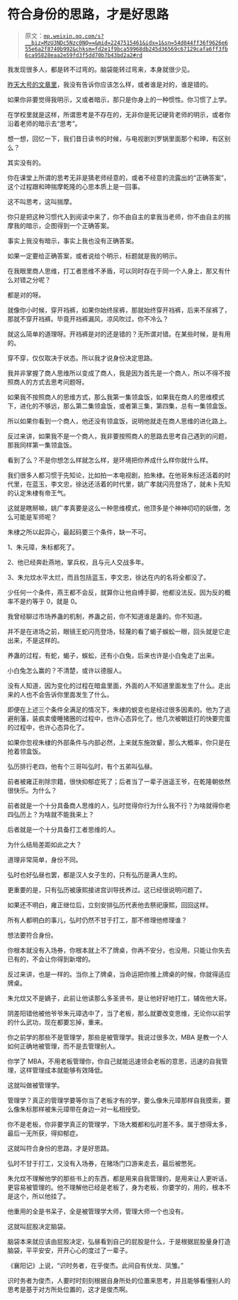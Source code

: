# 符合身份的思路，才是好思路

> 原文：[`mp.weixin.qq.com/s?__biz=MzU3NDc5Nzc0NQ==&mid=2247515461&idx=1&sn=54d044ff36f9626e655e6a2f8740b992&chksm=fd2e1f9bca59968db245d36569c67129cafa6ff3fb6ca95828eaa2e59fd3f5dd70b7b43bd2a2#rd`](http://mp.weixin.qq.com/s?__biz=MzU3NDc5Nzc0NQ==&mid=2247515461&idx=1&sn=54d044ff36f9626e655e6a2f8740b992&chksm=fd2e1f9bca59968db245d36569c67129cafa6ff3fb6ca95828eaa2e59fd3f5dd70b7b43bd2a2#rd)

我发现很多人，都是转不过弯的。脑袋能转过弯来，本身就很少见。

[昨天大号的文章里](http://mp.weixin.qq.com/s?__biz=MzU0MjYwNDU2Mw==&mid=2247504948&idx=1&sn=58133350952d6f76cccc22ffc36d8db6&chksm=fb1ab848cc6d315e49c90ed75e0b483d5b51bd7b17d494f8fd43dce876d8687c5a6d223c4013&scene=21#wechat_redirect)，我没有告诉你应该怎么样，或者谁是对的，谁是错的。 

如果你非要觉得我明示，又或者暗示，那只是你身上的一种惯性。你习惯了上学。

在学校里就是这样，所谓思考是不存在的，无非你是死记硬背老师的明示，或者你沿着老师的暗示去“思考”。 

想一想，回忆一下，我们昔日读书的时候，与电视剧刘罗锅里面那个和珅，有区别么？ 

其实没有的。

你在课堂上所谓的思考无非是猜老师经意的，或者不经意的流露出的“正确答案”，这个过程跟和珅揣摩乾隆的心思本质上是一回事。 

这不叫思考，这叫揣摩。

你只是把这种习惯代入到阅读中来了，你不由自主的拿我当老师，你不由自主的揣摩我的暗示，企图得到一个正确答案。

事实上我没有暗示，事实上我也没有正确答案。

如果一定要给正确答案，或者说给个明示，标题就是我的明示。

在我眼里商人思维，打工者思维不矛盾，可以同时存在于同一个人身上，那又有什么对错之分呢？ 

都是对的呀。 

就像你小时候，穿开裆裤，如果你始终尿裤，那就始终穿开裆裤，后来不尿裤了，那就不穿开裆裤。毕竟开裆裤漏风，凉风吹过，你不冷么？

就这么简单的道理呀。开裆裤是对的还是错的？无所谓对错。在某些时候，是有用的。 

穿不穿，仅仅取决于状态。所以我才说身份决定思路。

我并非掌握了商人思维所以变成了商人，我是因为首先是一个商人，所以不得不按照商人的方式去思考问题呀。 

如果我不按照商人的思维方式，那么我第一集领盒饭，如果我在商人的思维模式下，进化的不够远，那么第二集领盒饭，或者第三集，第四集，总有一集领盒饭。

所以如果你看到一个商人，他还没有领盒饭，说明他就走在商人思维的进化路上。

反过来讲，如果我不是一个商人，我非要按照商人的思路去思考自己遇到的问题，那我同样第一集领盒饭。

看到了么？不是你想怎么样就怎么样，是环境把你养成什么样你就什么样。

我们很多人都习惯于先知论，比如拍一本电视剧，拍朱棣。在他哥朱标还活着的时代里，在蓝玉，李文忠，徐达还活着的时代里，姚广孝就闪亮登场了，就未卜先知的认定朱棣有帝王气。

这就是瞎掰嘛，姚广孝真要是这么一种思维模式，他顶多是个神神叨叨的妖僧，怎么可能是军师呢？

朱棣之所以起异心，最起码要三个条件，缺一不可。 

1、朱元璋，朱标都死了。

2、他已经奔赴燕地，掌兵权，且与元人交战多年。

3、朱允炆水平太烂，而且包括蓝玉，李文忠，徐达在内的名将全都没了。

少任何一个条件，燕王都不会反，就算你让他自缚手脚，他都没法反。因为反的概率不是约等于 0，就是 0。

我曾经聊过市场养蛊的机制，养蛊之前，你不知道谁是蛊的。你不知道。 

并不是在进场之前，眼镜王蛇闪亮登场，轻蔑的看了蝎子蜈蚣一眼，回头就是它走出来，不是这样的。 

养蛊的过程，有蛇，蝎子，蜈蚣，还有小白兔，后来也许是小白兔走了出来。

小白兔怎么赢的？不清楚，或许以德服人。 

没有人知道，因为变化的过程在暗盒里面，外面的人不知道里面发生了什么。走出来的人也不会告诉你里面发生了什么。 

即便在上述三个条件全满足的情况下，朱棣的蜕变也是经过很多因素的。他为了逃避削藩，装疯卖傻睡猪圈的过程中，也许心态异化了。他几次被朝廷打的快要完蛋的过程中，也许心态异化了。 

如果你忽视朱棣的外部条件与内部必然，上来就东施效颦，那么大概率，你只是在抢着领盒饭。 

弘历排行老四，他有个三哥叫弘时，有个五弟叫弘昼。

前者被雍正削除宗籍，很快抑郁症死了；后者当了一辈子逍遥王爷，在乾隆朝依然很快乐。为什么？

前者就是一个十分具备商人思维的人，弘时觉得你行为什么我不行？为啥就得你老四弘历上？为啥就不能我来上？

后者就是一个十分具备打工者思维的人。

为什么结局差距如此之大？ 

道理非常简单，身份不同。

弘时也好弘昼也罢，都是汉人女子生的，只有弘历是满人生的。

更重要的是，只有弘历被康熙接进宫训导抚养过。这已经很说明问题了。

如果还不明白，雍正继位后，立刻安排弘历代表他去祭祀康熙，回回这样。

所有人都明白的事儿，弘时仍然不甘于打工，那不修理他修理谁？

想法要符合身份。 

你根本就没有入场券，你根本就上不了牌桌，你再不安分，也没用，只能让你失去已有的，不会让你得到新增的。

反过来讲，也是一样的。当你上了牌桌，当命运把你推上牌桌的时候，你就得适应牌桌。 

朱允炆又不是嫡子，此前让他读那么多圣贤书，是让他好好地打工，辅佐他大哥。 

阴差阳错他被他爷爷朱元璋选中了，当了老板，那么就要改变思维，无论你以前学的什么武功，现在都要忘掉，重来。

你之前学的那些不是管理学，那些是被管理学。我说过很多次，MBA 是教一个人如何正确地被管理，而不是去管理别人。 

你学了 MBA，不用老板管理你，你自己就能迅速领会老板的意思，迅速的自我管理，这样管理成本就能够有效降低。 

这就叫做被管理学。

管理学？真正的管理学要等你当了老板才有的学，要么像朱元璋那样自我摸索，要么像朱标那样被朱元璋带在身边一对一私相授受。 

你不是老板，你非要学真正的管理学，下场大概都和弘时差不多。属于想得太多，最后一无所获，得抑郁症。

这就叫符合身份的思路，才是好思路。 

弘时不甘于打工，又没有入场券，在赌场门口游来走去，最后被憋死。

朱允炆不理解他学的那些书上的东西，都是用来自我管理的，是用来让人更听话，更容易被管理的。他不理解他已经是老板了，身为老板，你要学的，用的，根本不是这个，所以他挂了。 

他重用的全是书呆子，全是被管理学大师，管理大师一个也没有。 

这就叫屁股决定脑袋。 

脑袋本来就应该由屁股决定，弘昼看到自己的屁股是什么，于是根据屁股量身打造脑袋，平平安安，开开心心的度过了一辈子。

《襄阳记》上说，“识时务者，在乎俊杰。此间自有伏龙、凤雏。”

识时务者为俊杰，人要时时刻刻根据自身所处的位置来思考，并且能够看懂别人的思考是基于对方所处位置的，这才是俊杰啊。